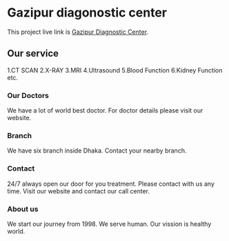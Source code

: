 # Gazipur diagonostic center

This project live link is [Gazipur Diagnostic Center](https://gazipur-medical.web.app/).

## Our service

1.CT SCAN
2.X-RAY
3.MRI
4.Ultrasound
5.Blood Function
6.Kidney Function etc.

### Our Doctors

We have a lot of world best doctor. For doctor details please visit our website.

### Branch

We have six branch inside Dhaka. Contact your nearby branch.

### Contact

24/7 always open our door for you treatment. Please contact with us any time. Visit our website and contact our call center.

### About us

We start our journey from 1998. We serve human. Our vission is healthy world.
